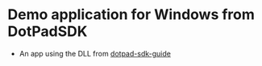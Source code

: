 # Demo application for Windows from DotPadSDK
* An app using the DLL from [dotpad-sdk-guide](https://github.com/dotincorp/dotpad-sdk-guide)   
